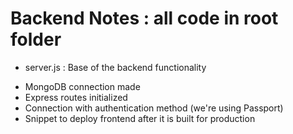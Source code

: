 # Backend Notes : all code in root folder

- server.js : Base of the backend functionality
* MongoDB connection made
* Express routes initialized
* Connection with authentication method (we're using Passport)
* Snippet to deploy frontend after it is built for production
